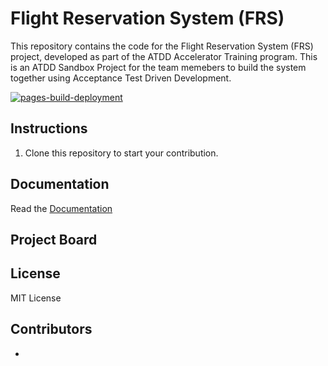 # Flight Reservation System (FRS)
This repository contains the code for the Flight Reservation System (FRS) project, developed as part of the ATDD Accelerator Training program. This is an ATDD Sandbox Project for the team memebers to build the system together using Acceptance Test Driven Development.

[![pages-build-deployment](https://github.com/ArkCase/atdd-flight-reserve/actions/workflows/pages/pages-build-deployment/badge.svg?branch=main)](https://github.com/ArkCase/atdd-flight-reserve/actions/workflows/pages/pages-build-deployment)

## Instructions
1. Clone this repository to start your contribution.

## Documentation
Read the [Documentation](https://arkcase.github.io/atdd-flight-reserve)

## Project Board
## License
MIT License
## Contributors
* 
